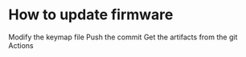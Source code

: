# How to update firmware
Modify the keymap file
Push the  commit
Get the artifacts from the git Actions

